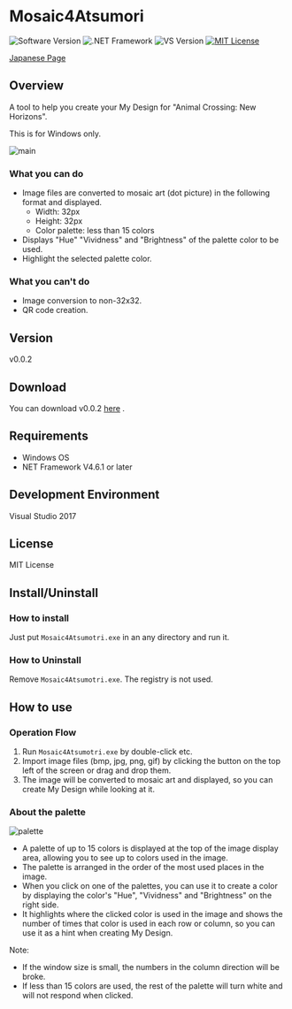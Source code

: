 Mosaic4Atsumori
===

![Software Version](http://img.shields.io/badge/Version-v0.0.2-green.svg?style=flat)
![.NET Framework](http://img.shields.io/badge/.NET_Framework-v4.6.1-blue.svg?style=flat)
![VS Version](http://img.shields.io/badge/VisualStudio-2017-blue.svg?style=flat)
[![MIT License](http://img.shields.io/badge/license-MIT-blue.svg?style=flat)](LICENSE)

[Japanese Page](./README.md)

## Overview
A tool to help you create your My Design for "Animal Crossing: New Horizons".
  
This is for Windows only.

![main](https://user-images.githubusercontent.com/18702413/79063578-876e7080-7cdd-11ea-8487-713fc93fb072.png)

### What you can do
- Image files are converted to mosaic art (dot picture) in the following format and displayed.
    - Width: 32px
    - Height: 32px
    - Color palette: less than 15 colors
- Displays "Hue" "Vividness" and "Brightness" of the palette color to be used.
- Highlight the selected palette color.

### What you can't do
- Image conversion to non-32x32.
- QR code creation.

## Version
v0.0.2

## Download
You can download v0.0.2 [here](./releases/download/v0.0.2/Mosaic4Atsumori.zip) .

## Requirements
- Windows OS
- NET Framework V4.6.1 or later

## Development Environment
Visual Studio 2017

## License
MIT License

## Install/Uninstall
### How to install
Just put `Mosaic4Atsumotri.exe` in an any directory and run it.  

### How to Uninstall
Remove `Mosaic4Atsumotri.exe`. The registry is not used.

## How to use
### Operation Flow
1. Run `Mosaic4Atsumotri.exe` by double-click etc.
2. Import image files (bmp, jpg, png, gif) by clicking the button on the top left of the screen or drag and drop them.
3. The image will be converted to mosaic art and displayed, so you can create My Design while looking at it.


### About the palette

![palette](https://user-images.githubusercontent.com/18702413/79063581-889f9d80-7cdd-11ea-8308-fad304efcc6a.png)

- A palette of up to 15 colors is displayed at the top of the image display area, allowing you to see up to colors used in the image.  
- The palette is arranged in the order of the most used places in the image.  
- When you click on one of the palettes, you can use it to create a color by displaying the color's "Hue", "Vividness" and "Brightness" on the right side.  
- It highlights where the clicked color is used in the image and shows the number of times that color is used in each row or column, so you can use it as a hint when creating My Design.  

Note:
- If the window size is small, the numbers in the column direction will be broke.  
- If less than 15 colors are used, the rest of the palette will turn white and will not respond when clicked.
